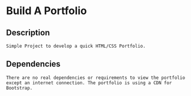 # Build A Portfolio

## Description
    Simple Project to develop a quick HTML/CSS Portfolio.

## Dependencies

    There are no real dependencies or requirements to view the portfolio except an internet connection. The portfolio is using a CDN for Bootstrap.